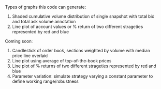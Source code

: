 Types of graphs this code can generate:
1. Shaded cumulative volume distribution of single snapshot with total bid and total ask volume annotation
2. Line plot of account values or % return of two different strageties represented by red and blue

Coming soon:
1. Candlestick of order book, sections weighted by volume with median price line overlaid
2. Line plot using average of top-of-the-book prices
3. Line plot of % returns of two different strageties represented by red and blue
4. Parameter variation: simulate strategy varying a constant parameter to define working range/robustness
